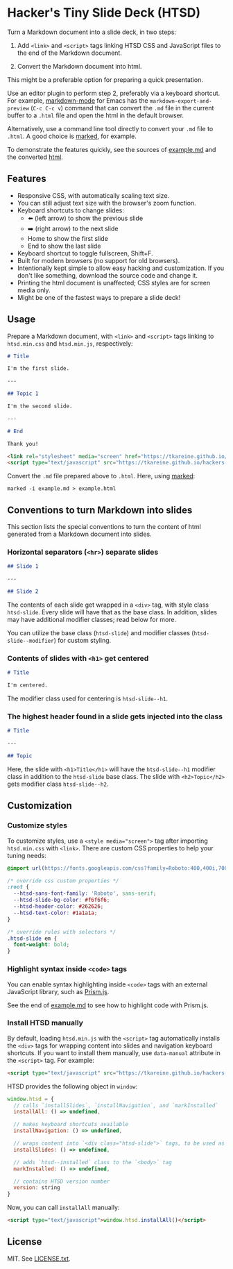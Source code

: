 # Hacker's Tiny Slide Deck (HTSD)

Turn a Markdown document into a slide deck, in two steps:

1. Add `<link>` and `<script>` tags linking HTSD CSS and JavaScript
   files to the end of the Markdown document.

2. Convert the Markdown document into html.

This might be a preferable option for preparing a quick presentation.

Use an editor plugin to perform step 2, preferably via a keyboard
shortcut. For example, [markdown-mode] for Emacs has the
`markdown-export-and-preview` (`C-c C-c v`) command that can convert the
`.md` file in the current buffer to a `.html` file and open the html in
the default browser.

Alternatively, use a command line tool directly to convert your `.md`
file to `.html`. A good choice is [marked], for example.

To demonstrate the features quickly, see the sources of [example.md] and
the converted [html][example.html].

## Features

* Responsive CSS, with automatically scaling text size.
* You can still adjust text size with the browser's zoom function.
* Keyboard shortcuts to change slides:
  * ⬅️ (left arrow) to show the previous slide
  * ➡️ (right arrow) to the next slide
  * Home to show the first slide
  * End to show the last slide
* Keyboard shortcut to toggle fullscreen, Shift+F.
* Built for modern browsers (no support for old browsers).
* Intentionally kept simple to allow easy hacking and customization. If
  you don't like something, download the source code and change it.
* Printing the html document is unaffected; CSS styles are for screen
  media only.
* Might be one of the fastest ways to prepare a slide deck!

## Usage

Prepare a Markdown document, with `<link>` and `<script>` tags linking
to `htsd.min.css` and `htsd.min.js`, respectively:

``` markdown
# Title

I'm the first slide.

---

## Topic 1

I'm the second slide.

---

# End

Thank you!

<link rel="stylesheet" media="screen" href="https://tkareine.github.io/hackers-tiny-slide-deck/htsd.min.css" />
<script type="text/javascript" src="https://tkareine.github.io/hackers-tiny-slide-deck/htsd.min.js"></script>
```

Convert the `.md` file prepared above to `.html`. Here, using [marked]:

``` shell
marked -i example.md > example.html
```

## Conventions to turn Markdown into slides

This section lists the special conventions to turn the content of html
generated from a Markdown document into slides.

### Horizontal separators (`<hr>`) separate slides

``` markdown
## Slide 1

---

## Slide 2

```

The contents of each slide get wrapped in a `<div>` tag, with style
class `htsd-slide`. Every slide will have that as the base class. In
addition, slides may have additional modifier classes; read below for
more.

You can utilize the base class (`htsd-slide`) and modifier classes
(`htsd-slide--modifier`) for custom styling.

### Contents of slides with `<h1>` get centered

``` markdown
# Title

I'm centered.
```

The modifier class used for centering is `htsd-slide--h1`.

### The highest header found in a slide gets injected into the class

``` markdown
# Title

---

## Topic
```

Here, the slide with `<h1>Title</h1>` will have the `htsd-slide--h1`
modifier class in addition to the `htsd-slide` base class. The slide
with `<h2>Topic</h2>` gets modifier class `htsd-slide--h2`.

## Customization

### Customize styles

To customize styles, use a `<style media="screen">` tag after importing
`htsd.min.css` with `<link>`. There are custom CSS properties to help
your tuning needs:

``` css
@import url(https://fonts.googleapis.com/css?family=Roboto:400,400i,700);

/* override css custom properties */
:root {
  --htsd-sans-font-family: 'Roboto', sans-serif;
  --htsd-slide-bg-color: #f6f6f6;
  --htsd-header-color: #262626;
  --htsd-text-color: #1a1a1a;
}

/* override rules with selectors */
.htsd-slide em {
  font-weight: bold;
}
```

### Highlight syntax inside `<code>` tags

You can enable syntax highlighting inside `<code>` tags with an external
JavaScript library, such as [Prism.js].

See the end of [example.md] to see how to highlight code with Prism.js.

### Install HTSD manually

By default, loading `htsd.min.js` with the `<script>` tag automatically
installs the `<div>` tags for wrapping content into slides and
navigation keyboard shortcuts. If you want to install them manually, use
`data-manual` attribute in the `<script>` tag. For example:

``` markdown
<script type="text/javascript" src="https://tkareine.github.io/hackers-tiny-slide-deck/htsd.min.js" data-manual></script>
```

HTSD provides the following object in `window`:

``` javascript
window.htsd = {
  // calls `installSlides`, `installNavigation`, and `markInstalled`
  installAll: () => undefined,

  // makes keyboard shortcuts available
  installNavigation: () => undefined,

  // wraps content into `<div class="htsd-slide">` tags, to be used as slides
  installSlides: () => undefined,

  // adds `htsd--installed` class to the `<body>` tag
  markInstalled: () => undefined,

  // contains HTSD version number
  version: string
}
```

Now, you can call `installAll` manually:

``` markdown
<script type="text/javascript">window.htsd.installAll()</script>
```

## License

MIT. See [LICENSE.txt].

[LICENSE.txt]: https://raw.githubusercontent.com/tkareine/hackers-tiny-slide-deck/master/LICENSE.txt
[Prism.js]: https://prismjs.com/
[example.md]: https://raw.githubusercontent.com/tkareine/hackers-tiny-slide-deck/master/example.md
[example.html]: https://tkareine.github.io/hackers-tiny-slide-deck/example.html
[markdown-mode]: https://jblevins.org/projects/markdown-mode/
[marked]: https://github.com/markedjs/marked
